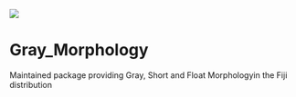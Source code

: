 [![](https://github.com/fiji/Gray_Morphology/actions/workflows/build-main.yml/badge.svg)](https://github.com/fiji/Gray_Morphology/actions/workflows/build-main.yml)

# Gray_Morphology

Maintained package providing Gray, Short and Float Morphologyin the Fiji distribution
